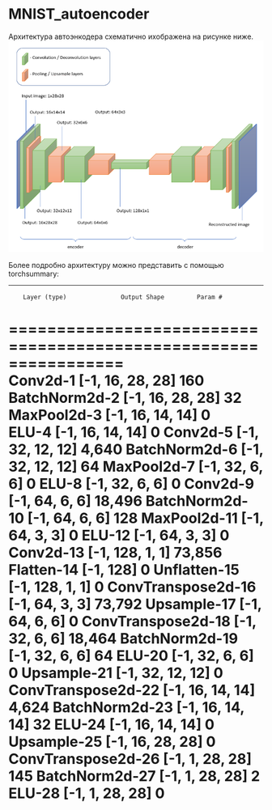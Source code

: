 # MNIST_autoencoder
Архитектура автоэнкодера схематично ихображена на рисунке ниже. 
<img src='https://github.com/JosephFrancisTribbiani/MNIST_autoencoder/blob/main/images/architecture.png'></img>

Более подробно архитектуру можно представить с помощью torchsummary:

----------------------------------------------------------------  
        Layer (type)               Output Shape         Param #  
================================================================  
            Conv2d-1           [-1, 16, 28, 28]             160  
       BatchNorm2d-2           [-1, 16, 28, 28]              32  
         MaxPool2d-3           [-1, 16, 14, 14]               0  
               ELU-4           [-1, 16, 14, 14]               0
            Conv2d-5           [-1, 32, 12, 12]           4,640
       BatchNorm2d-6           [-1, 32, 12, 12]              64
         MaxPool2d-7             [-1, 32, 6, 6]               0
               ELU-8             [-1, 32, 6, 6]               0
            Conv2d-9             [-1, 64, 6, 6]          18,496
      BatchNorm2d-10             [-1, 64, 6, 6]             128
        MaxPool2d-11             [-1, 64, 3, 3]               0
              ELU-12             [-1, 64, 3, 3]               0
           Conv2d-13            [-1, 128, 1, 1]          73,856
          Flatten-14                  [-1, 128]               0
        Unflatten-15            [-1, 128, 1, 1]               0
  ConvTranspose2d-16             [-1, 64, 3, 3]          73,792
         Upsample-17             [-1, 64, 6, 6]               0
  ConvTranspose2d-18             [-1, 32, 6, 6]          18,464
      BatchNorm2d-19             [-1, 32, 6, 6]              64
              ELU-20             [-1, 32, 6, 6]               0
         Upsample-21           [-1, 32, 12, 12]               0
  ConvTranspose2d-22           [-1, 16, 14, 14]           4,624
      BatchNorm2d-23           [-1, 16, 14, 14]              32
              ELU-24           [-1, 16, 14, 14]               0
         Upsample-25           [-1, 16, 28, 28]               0
  ConvTranspose2d-26            [-1, 1, 28, 28]             145
      BatchNorm2d-27            [-1, 1, 28, 28]               2
              ELU-28            [-1, 1, 28, 28]               0
================================================================
